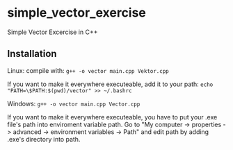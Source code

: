 simple_vector_exercise
======================

Simple Vector Excercise in C++


Installation
------------

Linux:
compile with: `g++ -o vector main.cpp Vektor.cpp`

If you want to make it everywhere executeable, add it to your path:
`echo "PATH=\$PATH:$(pwd)/vector" >> ~/.bashrc`

Windows:
`g++ -o vector main.cpp Vector.cpp`

If you want to make it everywhere executeable, you have to put your .exe file's path into enviroment variable path. Go to "My computer -> properties -> advanced -> environment variables -> Path" and edit path by adding .exe's directory into path.
